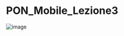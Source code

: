 # PON_Mobile_Lezione3
![image](https://user-images.githubusercontent.com/94286260/143264537-eaacef66-85bc-49a4-8e47-2c19f18ea0e7.png)
